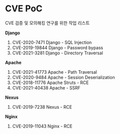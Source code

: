 # CVE PoC

CVE 검증 및 모의해킹 연구를 위한 작업 리스트

**Django**
1. CVE-2020-7471 Django - SQL Injection
2. CVE-2019-19844 Django - Password bypass
3. CVE-2021-3281 Django - Directory Traversal

**Apache**
1. CVE-2021-41773 Apache - Path Traversal
2. CVE-2020-9484 Apache - Session Deserialization
3. CVE-2018-11776 Apache Struts - RCE
4. CVE-2021-40438 Apache - SSRF

**Nexus**
1. CVE-2019-7238 Nexus - RCE

**Nginx**
1. CVE-2019-11043 Nginx - RCE
